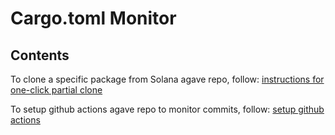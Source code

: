 # Cargo.toml Monitor

## Contents

To clone a specific package from Solana agave repo, follow: [instructions for one-click partial clone](https://github.com/farawaystar/agave-monitor/tree/master/src)

To setup github actions agave repo to monitor commits, follow: [setup github actions]()